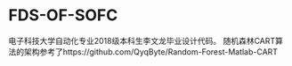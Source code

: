 # FDS-OF-SOFC
电子科技大学自动化专业2018级本科生李文龙毕业设计代码。
随机森林CART算法的架构参考了https://github.com/QyqByte/Random-Forest-Matlab-CART
